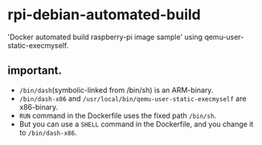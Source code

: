 # rpi-debian-automated-build
'Docker automated build raspberry-pi image sample' using qemu-user-static-execmyself.

## important.
- `/bin/dash`(symbolic-linked from /bin/sh) is an ARM-binary.
- `/bin/dash-x86` and `/usr/local/bin/qemu-user-static-execmyself` are x86-binary.
- `RUN` command in the Dockerfile uses the fixed path `/bin/sh`.
- But you can use a `SHELL` command in the Dockerfile, and you change it to `/bin/dash-x86`.
